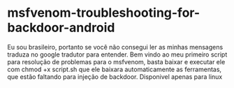 # msfvenom-troubleshooting-for-backdoor-android
Eu sou brasileiro, portanto se você não consegui ler as minhas mensagens traduza no google tradutor para entender.
Bem vindo ao meu primeiro script para resolução de problemas para o msfvenom, basta baixar e executar ele com chmod +x script.sh
que ele baixara automaticamente as ferramentas, que estão faltando para injeção de backdoor.
Disponivel apenas para linux
